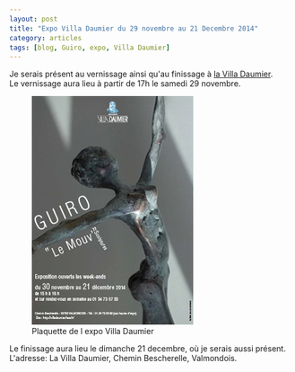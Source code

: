 ```yaml
---
layout: post
title: "Expo Villa Daumier du 29 novembre au 21 Decembre 2014"
category: articles
tags: [blog, Guiro, expo, Villa Daumier]
---
```


Je serais présent au vernissage ainsi qu'au finissage à <a href="http://villadaumier.free.fr/accueil.html">la Villa Daumier</a>.  
Le vernissage aura lieu à partir de 17h le samedi 29 novembre.  
<figure>
	<img src="/images/villa_daumier0.jpg">
	<figcaption>Plaquette de l expo Villa Daumier</figcaption>
</figure>

Le finissage aura lieu le dimanche 21 decembre, où je serais aussi présent.  
L'adresse:  La Villa Daumier, Chemin Bescherelle, Valmondois.  
